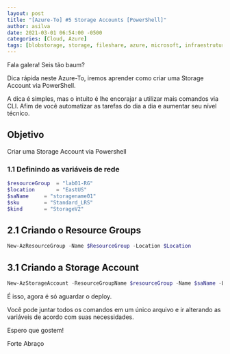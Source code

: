 ```yaml
---
layout: post
title: "[Azure-To] #5 Storage Accounts [PowerShell]"
author: asilva
date: 2021-03-01 06:54:00 -0500
categories: [Cloud, Azure]
tags: [blobstorage, storage, fileshare, azure, microsoft, infraestrutura, poweshell]
---
```


Fala galera! Seis tão baum?

Dica rápida neste Azure-To, iremos aprender como criar uma Storage Account via PowerShell.

A dica é simples, mas o intuito é lhe encorajar a utilizar mais comandos via CLI. Afim de você automatizar as tarefas do dia a dia e aumentar seu nível técnico.

## **Objetivo**

Criar uma Storage Account via Powershell

### **1.1 Definindo as variáveis de rede**

```powershell
$resourceGroup  = "lab01-RG"
$location       = "EastUS"
$saName 	= "storagename01"
$sku		= "Standard_LRS"
$kind		= "StorageV2"
```

## **2.1 Criando o Resource Groups**

```powershell
New-AzResourceGroup -Name $ResourceGroup -Location $Location
```

## **3.1 Criando a Storage Account**

```powershell
New-AzStorageAccount -ResourceGroupName $resourceGroup -Name $saName -Location $location -SkuName $sku -Kind $kind
```

É isso, agora é só aguardar o deploy.

Você pode juntar todos os comandos em um único arquivo e ir alterando as variáveis de acordo com suas necessidades.

Espero que gostem!

Forte Abraço
